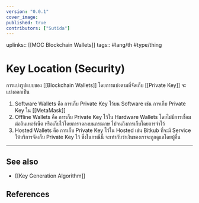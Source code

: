 ```yaml
---
version: "0.0.1"
cover_image:
published: true
contributors: ["Sutida"]
---
```

uplinks:: [[MOC Blockchain Wallets]]
tags:: #lang/th #type/thing

# Key Location (Security)
การแบ่งรูปแบบของ [[Blockchain Wallets]] โดยการแบ่งตามที่จัดเก็บ [[Private Key]] จะแบ่งออกเป็น 
1. Software Wallets คือ การเก็บ Private Key  ไว้บน Software เช่น การเก็บ Private Key ใน [[MetaMask]] 
2. Offline Wallets คือ การเก็บ Private Key ไว้ใน Hardware Wallets โดยไม่มีการเชื่อมต่ออินเทอร์เน็ต หรือเก็บไว้โดยการจดลงบนกระดาษ ไปจนถึงการเก็บโดยการจำไว้ 
3. Hosted Wallets คือ การเก็บ Private Key ไว้ใน Hosted เช่น Bitkub ที่จะมี Service ให้บริการจัดเก็บ Private Key ไว้ ซึ่งในกรณีนี้ จะเท่ากับว่าเงินของเราจะถูกดูแลโดยผู้อื่น 
---
## See also
- [[Key Generation Algorithm]]
## References

